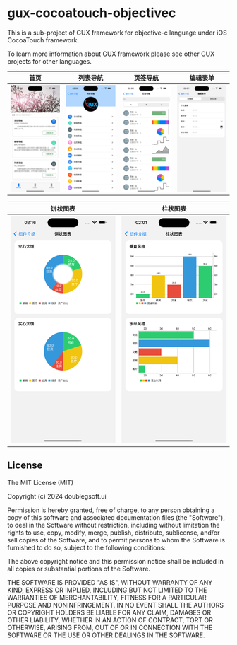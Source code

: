 gux-cocoatouch-objectivec
=========================

This is a sub-project of GUX framework for objective-c language under iOS CocoaTouch framework.

To learn more information about GUX framework please see other GUX projects for other languages.

| 首页 | 列表导航 | 页签导航 | 编辑表单 |
|----|----|----|----|
| ![首页](Others/Image/Screenshot/screenshot-1.png) | ![列表导航](Others/Image/Screenshot/screenshot-2.png)| ![页签导航](Others/Image/Screenshot/screenshot-3.png) | ![编辑表单](Others/Image/Screenshot/screenshot-4.png)

| 饼状图表 | 柱状图表 |
|----|----|
| ![饼状图表](Others/Image/Screenshot/screenshot-6.png) | ![柱状图表](Others/Image/Screenshot/screenshot-5.png)         

## License
 
The MIT License (MIT)

Copyright (c) 2024 doublegsoft.ui

Permission is hereby granted, free of charge, to any person obtaining a copy of this software and associated documentation files (the "Software"), to deal in the Software without restriction, including without limitation the rights to use, copy, modify, merge, publish, distribute, sublicense, and/or sell copies of the Software, and to permit persons to whom the Software is furnished to do so, subject to the following conditions:

The above copyright notice and this permission notice shall be included in all copies or substantial portions of the Software.

THE SOFTWARE IS PROVIDED "AS IS", WITHOUT WARRANTY OF ANY KIND, EXPRESS OR IMPLIED, INCLUDING BUT NOT LIMITED TO THE WARRANTIES OF MERCHANTABILITY, FITNESS FOR A PARTICULAR PURPOSE AND NONINFRINGEMENT. IN NO EVENT SHALL THE AUTHORS OR COPYRIGHT HOLDERS BE LIABLE FOR ANY CLAIM, DAMAGES OR OTHER LIABILITY, WHETHER IN AN ACTION OF CONTRACT, TORT OR OTHERWISE, ARISING FROM, OUT OF OR IN CONNECTION WITH THE SOFTWARE OR THE USE OR OTHER DEALINGS IN THE SOFTWARE.